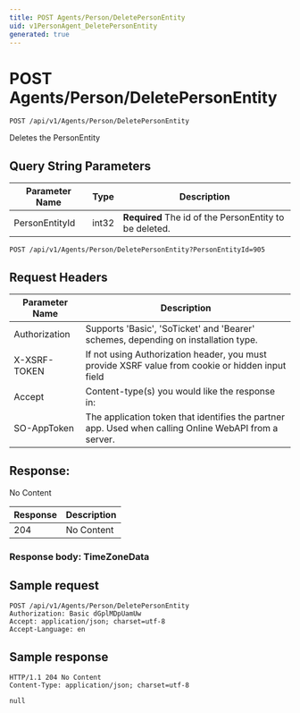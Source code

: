 ```yaml
---
title: POST Agents/Person/DeletePersonEntity
uid: v1PersonAgent_DeletePersonEntity
generated: true
---
```


# POST Agents/Person/DeletePersonEntity

```http
POST /api/v1/Agents/Person/DeletePersonEntity
```

Deletes the PersonEntity







## Query String Parameters

| Parameter Name | Type |  Description |
|----------------|------|--------------|
| PersonEntityId | int32 | **Required** The id of the PersonEntity to be deleted. |

```http
POST /api/v1/Agents/Person/DeletePersonEntity?PersonEntityId=905
```


## Request Headers

| Parameter Name | Description |
|----------------|-------------|
| Authorization  | Supports 'Basic', 'SoTicket' and 'Bearer' schemes, depending on installation type. |
| X-XSRF-TOKEN   | If not using Authorization header, you must provide XSRF value from cookie or hidden input field |
| Accept         | Content-type(s) you would like the response in:  |
| SO-AppToken | The application token that identifies the partner app. Used when calling Online WebAPI from a server. |


## Response:

No Content

| Response | Description |
|----------------|-------------|
| 204 | No Content |

### Response body: TimeZoneData


## Sample request

```http!
POST /api/v1/Agents/Person/DeletePersonEntity
Authorization: Basic dGplMDpUamUw
Accept: application/json; charset=utf-8
Accept-Language: en
```

## Sample response

```http_
HTTP/1.1 204 No Content
Content-Type: application/json; charset=utf-8

null
```